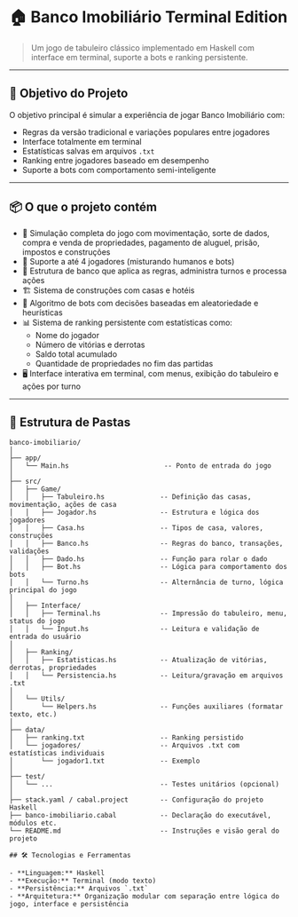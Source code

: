 # 🏠 Banco Imobiliário Terminal Edition

> Um jogo de tabuleiro clássico implementado em Haskell com interface em terminal, suporte a bots e ranking persistente.

---

## 🎯 Objetivo do Projeto

O objetivo principal é simular a experiência de jogar Banco Imobiliário com:

- Regras da versão tradicional e variações populares entre jogadores  
- Interface totalmente em terminal  
- Estatísticas salvas em arquivos `.txt`  
- Ranking entre jogadores baseado em desempenho  
- Suporte a bots com comportamento semi-inteligente  

---

## 📦 O que o projeto contém

- 🎲 Simulação completa do jogo com movimentação, sorte de dados, compra e venda de propriedades, pagamento de aluguel, prisão, impostos e construções  
- 👥 Suporte a até 4 jogadores (misturando humanos e bots)  
- 💼 Estrutura de banco que aplica as regras, administra turnos e processa ações  
- 🏗️ Sistema de construções com casas e hotéis  
- 🧠 Algoritmo de bots com decisões baseadas em aleatoriedade e heurísticas  
- 📊 Sistema de ranking persistente com estatísticas como:
  - Nome do jogador  
  - Número de vitórias e derrotas  
  - Saldo total acumulado  
  - Quantidade de propriedades no fim das partidas  
- 🖥️ Interface interativa em terminal, com menus, exibição do tabuleiro e ações por turno

---

## 📁 Estrutura de Pastas

```plaintext
banco-imobiliario/
│
├── app/
│   └── Main.hs                        -- Ponto de entrada do jogo
│
├── src/
│   ├── Game/
│   │   ├── Tabuleiro.hs              -- Definição das casas, movimentação, ações de casa
│   │   ├── Jogador.hs                -- Estrutura e lógica dos jogadores
│   │   ├── Casa.hs                   -- Tipos de casa, valores, construções
│   │   ├── Banco.hs                  -- Regras do banco, transações, validações
│   │   ├── Dado.hs                   -- Função para rolar o dado
│   │   ├── Bot.hs                    -- Lógica para comportamento dos bots
│   │   └── Turno.hs                  -- Alternância de turno, lógica principal do jogo
│
│   ├── Interface/
│   │   ├── Terminal.hs               -- Impressão do tabuleiro, menu, status do jogo
│   │   └── Input.hs                  -- Leitura e validação de entrada do usuário
│
│   ├── Ranking/
│   │   ├── Estatisticas.hs           -- Atualização de vitórias, derrotas, propriedades
│   │   └── Persistencia.hs           -- Leitura/gravação em arquivos .txt
│
│   └── Utils/
│       └── Helpers.hs                -- Funções auxiliares (formatar texto, etc.)
│
├── data/
│   ├── ranking.txt                   -- Ranking persistido
│   └── jogadores/                    -- Arquivos .txt com estatísticas individuais
│       └── jogador1.txt              -- Exemplo
│
├── test/
│   └── ...                           -- Testes unitários (opcional)
│
├── stack.yaml / cabal.project        -- Configuração do projeto Haskell
├── banco-imobiliario.cabal           -- Declaração do executável, módulos etc.
└── README.md                         -- Instruções e visão geral do projeto

## 🛠 Tecnologias e Ferramentas

- **Linguagem:** Haskell  
- **Execução:** Terminal (modo texto)  
- **Persistência:** Arquivos `.txt`  
- **Arquitetura:** Organização modular com separação entre lógica do jogo, interface e persistência  
